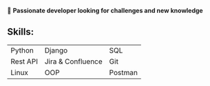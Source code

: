 :round_pushpin: **Passionate developer looking for challenges and new knowledge**


## Skills:
<table>
  <tr>
    <td>Python</td>
    <td>Django</td>
    <td>SQL</td>
  </tr>
  <tr>
    <td>Rest API</td>
    <td>Jira & Confluence</td>
    <td>Git</td>
  </tr>
  <tr>
    <td>Linux</td>
    <td>OOP</td>
    <td>Postman</td>
  </tr>
</table>

